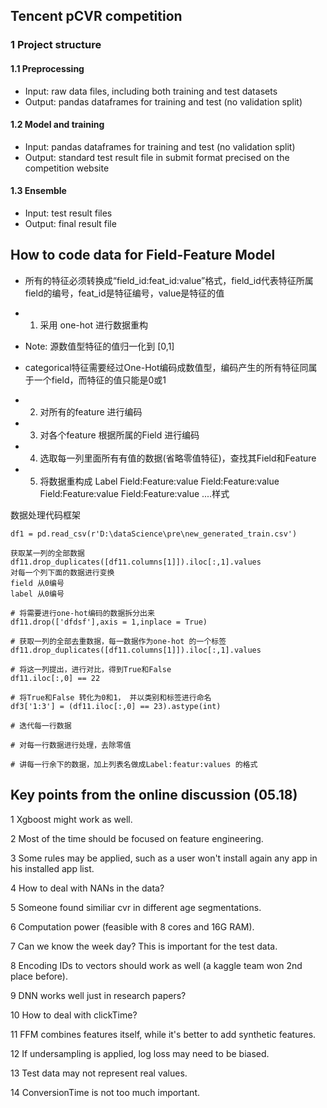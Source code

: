## Tencent pCVR competition

### 1 Project structure
#### 1.1 Preprocessing
- Input: raw data files, including both training and test datasets
- Output: pandas dataframes for training and test (no validation split)

#### 1.2 Model and training
- Input: pandas dataframes for training and test (no validation split)
- Output: standard test result file in submit format precised on the competition website

#### 1.3 Ensemble
- Input: test result files
- Output: final result file


## How to code data for Field-Feature Model
- 所有的特征必须转换成“field_id:feat_id:value”格式，field_id代表特征所属field的编号，feat_id是特征编号，value是特征的值


- 1. 采用 one-hot 进行数据重构
- Note: 源数值型特征的值归一化到 [0,1] 
- categorical特征需要经过One-Hot编码成数值型，编码产生的所有特征同属于一个field，而特征的值只能是0或1
        
- 2. 对所有的feature 进行编码
- 3. 对各个feature 根据所属的Field 进行编码
- 4. 选取每一列里面所有有值的数据(省略零值特征)，查找其Field和Feature
- 5. 将数据重构成 Label Field:Feature:value Field:Feature:value Field:Feature:value Field:Feature:value ....样式



数据处理代码框架
```
df1 = pd.read_csv(r'D:\dataScience\pre\new_generated_train.csv')

获取某一列的全部数据
df11.drop_duplicates([df11.columns[1]]).iloc[:,1].values
对每一个列下面的数据进行变换 
field 从0编号
label 从0编号

# 将需要进行one-hot编码的数据拆分出来
df11.drop(['dfdsf'],axis = 1,inplace = True)

# 获取一列的全部去重数据，每一数据作为one-hot 的一个标签
df11.drop_duplicates([df11.columns[1]]).iloc[:,1].values

# 将这一列提出，进行对比，得到True和False
df11.iloc[:,0] == 22

# 将True和False 转化为0和1， 并以类别和标签进行命名
df3['1:3'] = (df11.iloc[:,0] == 23).astype(int)

# 迭代每一行数据

# 对每一行数据进行处理，去除零值

# 讲每一行余下的数据，加上列表名做成Label:featur:values 的格式

```

## Key points from the online discussion (05.18)
  1 Xgboost might work as well.
  
  2 Most of the time should be focused on feature engineering.
  
  3 Some rules may be applied, such as a user won't install again any app in his installed app list.
  
  4 How to deal with NANs in the data?
  
  5 Someone found similiar cvr in different age segmentations.
  
  6 Computation power (feasible with 8 cores and 16G RAM).
  
  7 Can we know the week day? This is important for the test data.
  
  8 Encoding IDs to vectors should work as well (a kaggle team won 2nd place before).
  
  9 DNN works well just in research papers?
  
  10 How to deal with clickTime?
  
  11 FFM combines features itself, while it's better to add synthetic features.
  
  12 If undersampling is applied, log loss may need to be biased.
  
  13 Test data may not represent real values.
  
  14 ConversionTime is not too much important.
  
